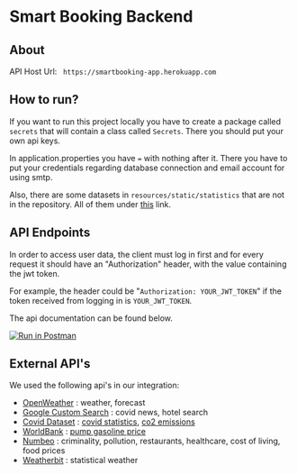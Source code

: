 # Smart Booking Backend

## About
API Host Url: ` https://smartbooking-app.herokuapp.com`


## How to run?

If you want to run this project locally you have to create a package called `secrets` that will contain
a class called `Secrets`. There you should put your own api keys. 

In application.properties you have `=` with nothing after it. There you have to put your credentials
regarding database connection and email account for using smtp. 

Also, there are some datasets in `resources/static/statistics` that are not in the repository. All of them under [this](https://drive.google.com/drive/folders/1WwM0rzAdXeilLiSOF7Hgq6tdMEV2gy_C?usp=sharing)
link.

## API Endpoints
In order to access user data, the client must log in first and for every request it should have an "Authorization" header, with the value containing the jwt token.

For example, the header could be "`Authorization: YOUR_JWT_TOKEN`" if the token received from logging in is `YOUR_JWT_TOKEN`.

The api documentation can be found below.

[![Run in Postman](https://run.pstmn.io/button.svg)](https://app.getpostman.com/run-collection/12026756-642d65c4-1d99-4a70-b5fd-ea392ac1084c?action=collection%2Ffork&collection-url=entityId%3D12026756-642d65c4-1d99-4a70-b5fd-ea392ac1084c%26entityType%3Dcollection)

## External API's

We used the following api's in our integration:

* [OpenWeather](https://openweathermap.org/api) : weather, forecast
* [Google Custom Search](https://developers.google.com/custom-search?) : covid news, hotel search
* [Covid Dataset](https://covid.ourworldindata.org/data/owid-covid-data.csv) : [covid statistics](https://covid.ourworldindata.org/data/owid-covid-data.csv), [co2 emissions](https://ourworldindata.org/grapher/annual-co2-emissions-per-country)
* [WorldBank](https://data.worldbank.org) : [pump gasoline price](https://ourworldindata.org/grapher/annual-co2-emissions-per-country)  
* [Numbeo](https://www.numbeo.com) : criminality, pollution, restaurants, healthcare, cost of living, food prices
* [Weatherbit](https://api.weatherbit.io) : statistical weather
